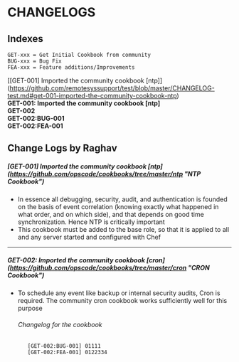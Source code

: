 # CHANGELOGS #

## Indexes ##
```
GET-xxx = Get Initial Cookbook from community
BUG-xxx = Bug Fix
FEA-xxx = Feature additions/Improvements
```

[[GET-001] Imported the community cookbook [ntp]] (https://github.com/remotesyssupport/test/blob/master/CHANGELOG-test.md#get-001-imported-the-community-cookbook-ntp)  
__GET-001: Imported the community cookbook [ntp]__  
__GET-002__    
  __GET-002:BUG-001__   
  __GET-002:FEA-001__   


## Change Logs by Raghav ##

##### [GET-001] Imported the community cookbook [ntp] (https://github.com/opscode/cookbooks/tree/master/ntp "NTP Cookbook") #####

* In essence  all debugging, security, audit, and authentication is founded on the basis of event correlation (knowing exactly what happened in what order, and on which side), and that depends on good time synchronization. Hence NTP is critically important
* This cookbook must be added to the base role, so that it is applied to all and any server started and configured with Chef

---------

##### GET-002: Imported the community cookbook [cron] (https://github.com/opscode/cookbooks/tree/master/cron "CRON Cookbook") #####

* To schedule any event like backup or internal security audits, Cron is required. The community cron cookbook works sufficiently well for this purpose

	######  Changelog for the cookbook ######
		 [GET-002:BUG-001] 01111
		 [GET-002:FEA-001] 0122334  

